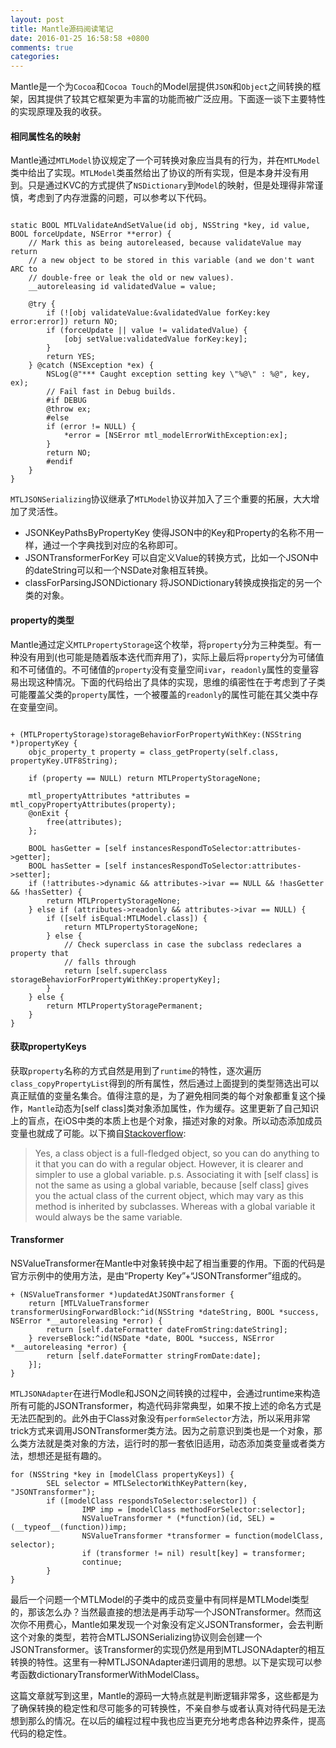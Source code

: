 ```yaml
---
layout: post
title: Mantle源码阅读笔记
date: 2016-01-25 16:58:58 +0800
comments: true
categories:
---
```


Mantle是一个为`Cocoa`和`Cocoa Touch`的Model层提供`JSON`和`Object`之间转换的框架，因其提供了较其它框架更为丰富的功能而被广泛应用。下面逐一谈下主要特性的实现原理及我的收获。

#### 相同属性名的映射

Mantle通过`MTLModel`协议规定了一个可转换对象应当具有的行为，并在`MTLModel`类中给出了实现。`MTLModel`类虽然给出了协议的所有实现，但是本身并没有用到。只是通过KVC的方式提供了`NSDictionary`到`Model`的映射，但是处理得非常谨慎，考虑到了内存泄露的问题，可以参考以下代码。

```objc

static BOOL MTLValidateAndSetValue(id obj, NSString *key, id value, BOOL forceUpdate, NSError **error) {
	// Mark this as being autoreleased, because validateValue may return
	// a new object to be stored in this variable (and we don't want ARC to
	// double-free or leak the old or new values).
	__autoreleasing id validatedValue = value;

	@try {
		if (![obj validateValue:&validatedValue forKey:key error:error]) return NO;
		if (forceUpdate || value != validatedValue) {
			[obj setValue:validatedValue forKey:key];
		}
		return YES;
	} @catch (NSException *ex) {
		NSLog(@"*** Caught exception setting key \"%@\" : %@", key, ex);
		// Fail fast in Debug builds.
		#if DEBUG
		@throw ex;
		#else
		if (error != NULL) {
			*error = [NSError mtl_modelErrorWithException:ex];
		}
		return NO;
		#endif
	}
}

```

`MTLJSONSerializing`协议继承了`MTLModel`协议并加入了三个重要的拓展，大大增加了灵活性。

- JSONKeyPathsByPropertyKey 使得JSON中的Key和Property的名称不用一样，通过一个字典找到对应的名称即可。
- JSONTransformerForKey 可以自定义Value的转换方式，比如一个JSON中的dateString可以和一个NSDate对象相互转换。
- classForParsingJSONDictionary 将JSONDictionary转换成换指定的另一个类的对象。



#### property的类型
Mantle通过定义`MTLPropertyStorage`这个枚举，将`property`分为三种类型。有一种没有用到(也可能是随着版本迭代而弃用了)，实际上最后将`property`分为可储值和不可储值的。不可储值的`property`没有变量空间`ivar`，`readonly`属性的变量容易出现这种情况。下面的代码给出了具体的实现，思维的缜密性在于考虑到了子类可能覆盖父类的`property`属性，一个被覆盖的`readonly`的属性可能在其父类中存在变量空间。

```objc

+ (MTLPropertyStorage)storageBehaviorForPropertyWithKey:(NSString *)propertyKey {
	objc_property_t property = class_getProperty(self.class, propertyKey.UTF8String);

	if (property == NULL) return MTLPropertyStorageNone;

	mtl_propertyAttributes *attributes = mtl_copyPropertyAttributes(property);
	@onExit {
		free(attributes);
	};
	
	BOOL hasGetter = [self instancesRespondToSelector:attributes->getter];
	BOOL hasSetter = [self instancesRespondToSelector:attributes->setter];
	if (!attributes->dynamic && attributes->ivar == NULL && !hasGetter && !hasSetter) {
		return MTLPropertyStorageNone;
	} else if (attributes->readonly && attributes->ivar == NULL) {
		if ([self isEqual:MTLModel.class]) {
			return MTLPropertyStorageNone;
		} else {
			// Check superclass in case the subclass redeclares a property that
			// falls through
			return [self.superclass storageBehaviorForPropertyWithKey:propertyKey];
		}
	} else {
		return MTLPropertyStoragePermanent;
	}
}

```

#### 获取propertyKeys 
获取`property`名称的方式自然是用到了`runtime`的特性，逐次遍历`class_copyPropertyList`得到的所有属性，然后通过上面提到的类型筛选出可以真正赋值的变量名集合。值得注意的是，为了避免相同类的每个对象都重复这个操作，`Mantle`动态为[self class]类对象添加属性，作为缓存。这里更新了自己知识上的盲点，在iOS中类的本质上也是个对象，描述对象的对象。所以动态添加成员变量也就成了可能。以下摘自[Stackoverflow](http://stackoverflow.com/questions/15609149/is-it-correct-to-use-objc-setassociatedobject-for-class-object):

> Yes, a class object is a full-fledged object, so you can do anything to it that you can do with a regular object.
> However, it is clearer and simpler to use a global variable.
> p.s. Associating it with [self class] is not the same as using a global variable, because [self class] gives you the actual class of the current object, which may vary as this method is inherited by subclasses. Whereas with a global variable it would always be the same variable.

#### Transformer

NSValueTransformer在Mantle中对象转换中起了相当重要的作用。下面的代码是官方示例中的使用方法，是由“Property Key”+“JSONTransformer”组成的。

```objc
+ (NSValueTransformer *)updatedAtJSONTransformer {
    return [MTLValueTransformer transformerUsingForwardBlock:^id(NSString *dateString, BOOL *success, NSError *__autoreleasing *error) {
        return [self.dateFormatter dateFromString:dateString];
    } reverseBlock:^id(NSDate *date, BOOL *success, NSError *__autoreleasing *error) {
        return [self.dateFormatter stringFromDate:date];
    }];
}
```

`MTLJSONAdapter`在进行Modle和JSON之间转换的过程中，会通过runtime来构造所有可能的JSONTransformer，构造代码非常典型，如果不按上述的命名方式是无法匹配到的。此外由于Class对象没有`performSelector`方法，所以采用非常trick方式来调用JSONTransformer类方法。因为之前意识到类也是一个对象，那么类方法就是类对象的方法，运行时的那一套依旧适用，动态添加类变量或者类方法，想想还是挺有趣的。

```objc
for (NSString *key in [modelClass propertyKeys]) {
        SEL selector = MTLSelectorWithKeyPattern(key, "JSONTransformer");
        if ([modelClass respondsToSelector:selector]) {
                IMP imp = [modelClass methodForSelector:selector];
                NSValueTransformer * (*function)(id, SEL) = (__typeof__(function))imp;
                NSValueTransformer *transformer = function(modelClass, selector);
                if (transformer != nil) result[key] = transformer;
                continue;
        }
}
```

最后一个问题一个MTLModel<MTLJSONSerializing>的子类中的成员变量中有同样是MTLModel<MTLJSONSerializing>类型的，那该怎么办？当然最直接的想法是再手动写一个JSONTransformer。然而这次你不用费心，Mantle如果发现一个对象没有定义JSONTransformer，会去判断这个对象的类型，若符合MTLJSONSerializing协议则会创建一个JSONTransformer。该Transformer的实现仍然是用到MTLJSONAdapter的相互转换的特性。这里有一种MTLJSONAdapter递归调用的思想。以下是实现可以参考函数dictionaryTransformerWithModelClass。

这篇文章就写到这里，Mantle的源码一大特点就是判断逻辑非常多，这些都是为了确保转换的稳定性和尽可能多的可转换性，不亲自参与或者认真对待代码是无法想到那么的情况。在以后的编程过程中我也应当更充分地考虑各种边界条件，提高代码的稳定性。

